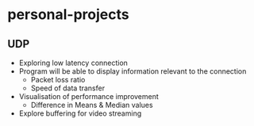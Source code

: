 # personal-projects

## UDP
- Exploring low latency connection
- Program will be able to display information relevant to the connection
    - Packet loss ratio
    - Speed of data transfer
- Visualisation of performance improvement
    - Difference in Means & Median values
- Explore buffering for video streaming